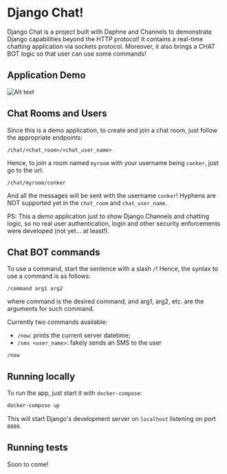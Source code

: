 # Django Chat!

Django Chat is a project built with Daphne and Channels to demonstrate Django capabilities beyond the HTTP protocol! It
contains a real-time chatting application via sockets protocol. Moreover, it also brings a CHAT BOT logic so that user
can use some commands!

## Application Demo

![Alt text](docs/django_chat_demonstration.gif?raw=true)

## Chat Rooms and Users

Since this is a demo application, to create and join a chat room, just follow the appropriate endpoints:

`/chat/<chat_room>/<chat_user_name>` 

Hence, to join a room named `myroom` with your username being `conker`, just go to the url:

`/chat/myroom/conker`

And all the messages will be sent with the username `conker`! Hyphens are NOT supported yet in the `chat_room`
and `chat_user_name`.

PS: This a demo application just to show Django Channels and chatting logic, so no real user authentication, login
and other security enforcements were developed (not yet... at least!).

## Chat BOT commands

To use a command, start the sentence with a slash `/`! Hence, the syntax to use a command is as follows:

`/command arg1 arg2`

where command is the desired command, and arg1, arg2, etc. are the arguments for such command.

Currently two commands available:

- `/now`: prints the current server datetime;
- `/sms <user_name>`: fakely sends an SMS to the user

`/now`

## Running locally

To run the app, just start it with `docker-compose`:

```bash
docker-compose up
```

This will start Django's development server on `localhost` listening on port `8080`.

## Running tests

Soon to come!
